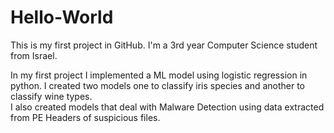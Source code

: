 # Hello-World
This is my first project in GitHub.
I'm a 3rd year Computer Science student from Israel.

In my first project I implemented a ML model using logistic regression in python.
I created two models one to classify iris species and another to classify wine types.
</br>
I also created models that deal with Malware Detection using data extracted from PE Headers of suspicious files.
